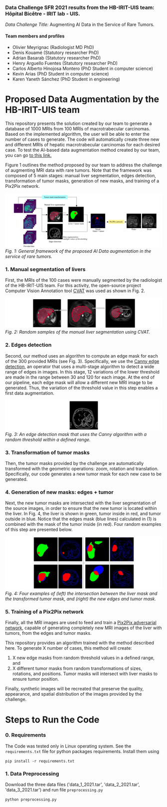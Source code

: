 ### Data Challenge SFR 2021 results from the **HB-IRIT-UIS team:** Hôpital Bicêtre - IRIT lab - UIS.

*Data Challenge Title:* Augmenting AI Data in the Service of Rare Tumors.

#### Team members and profiles
- Olivier Meyrignac (Radiologist MD PhD)
- Denis Kouamé (Statutory researcher PhD)
- Adrian Basarab (Statutory researcher PhD)
- Henry Arguello Fuentes (Statutory researcher PhD)
- Carlos Alberto Hinojosa Montero (PhD Student in computer science)
- Kevin Arias (PhD Student in computer science)
- Karen Yaneth Sánchez (PhD Student in engineering)

# Proposed Data Augmentation by the HB-IRIT-UIS team

This repository presents the solution created by our team to generate a database of 1000 MRIs from 100 MRIs of macrotrabecular carcinomas.
Based on the implemented algorithm, the user will be able to enter the number of cases to generate. The code will automatically create three new and different MRIs of hepatic macrotrabecular carcinomas for each desired case. To test the AI-based data augmentation method created by our team, you can go [to this link.]()

Figure 1 outlines the method proposed by our team to address the challenge of augmenting MRI data with rare tumors.
Note that the framework was composed of 5 main stages: manual liver segmentation, edges detection, transformation of tumor masks, generation of new masks, and training of a Pix2Pix network.

![framework](figs/framework1.png)
*Fig. 1: General framework of the proposed AI Data augmentation in the service of rare tumors.*

### 1. Manual segmentation of livers

First, the MRIs of the 100 cases were manually segmented by the radiologist of the HB-IRIT-UIS team. For this activity, the open-source project Computer Vision Annotation tool [CVAT](https://cvat.org/auth/login) was used as shown in Fig. 2.

![fig2](figs/FIG2_livers.png)
*Fig. 2: Random samples of the manual liver segmentation using CVAT.*

### 2. Edges detection

Second, our method uses an algorithm to compute an edge mask for each of the 300 provided MRIs (see Fig. 3). Specifically, we use the [Canny edge detection](https://github.com/csbanon/canny-edge-detector), an operator that uses a multi-stage algorithm to detect a wide range of edges in images. In this stage, 12 variations of the lower threshold are made in the range between 30 and 120 for each image. At the end of our pipeline, each edge mask will allow a different new MRI image to be generated. Thus, the variation of the threshold value in this step enables a first data augmentation.

![edges](figs/edges.png)
*Fig. 3: An edge detection mask that uses the Canny algorithm with a random threshold within a defined range.*

### 3. Transformation of tumor masks

Then, the tumor masks provided by the challenge are automatically transformed with the geometric operations: zoom, rotation and translation. Specifically, our code generates a new tumor mask for each new case to be generated.

### 4. Generation of new masks: edges + tumor

Next, the new tumor masks are intersected with the liver segmentation of the source images, in order to ensure that the new tumor is located within the liver. In Fig. 4, the liver is shown in green, tumor inside in red, and tumor outside in blue. Notice that the edges mask (blue lines) calculated in (1) is combined with the mask of the tumor inside (in red). Four random examples of this step are presented below.

![fig1](figs/FIG1.png)
*Fig. 4: Four examples of (left) the intersection between the liver mask and the transformed tumor mask, and (right) the new edges and tumor mask.*

### 5. Training of a Pix2Pix network

Finally, all the MRI images are used to feed and train a [Pix2Pix adversarial network](https://arxiv.org/abs/1611.07004), capable of generating completely new MRI images of the liver with tumors, from the edges and tumor masks.

This repository provides an algorithm trained with the method described here.
To generate X number of cases, this method will create:
1) X new edge masks from random threshold values in a defined range, and
2) X different tumor masks from random transformations of sizes, rotations, and positions.
Tumor masks will intersect with liver masks to ensure tumor position. 

Finally, synthetic images will be recreated that preserve the quality, appearance, and spatial distribution of the images provided by the challenge.

# Steps to Run the Code
### 0. Requirements
The Code was tested only in Linux operating system. See the `requirements.txt` file for python packages requirements. Install them using
```
pip install -r requirements.txt
```
### 1. Data Preprocessing
Download the three data files ('data_1_2021.tar', 'data_2_2021.tar', 'data_3_2021.tar') and run file `preprocessing.py`
```
python preprocessing.py
```
 
